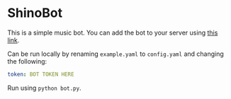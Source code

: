 # ShinoBot
This is a simple music bot.
You can add the bot to your server using [this link](https://discordapp.com/oauth2/authorize?client_id=266263837278208000&scope=bot&permissions=3147776).

Can be run locally by renaming `example.yaml` to `config.yaml` and changing the following:
```yaml
token: BOT TOKEN HERE
```

Run using `python bot.py`.
